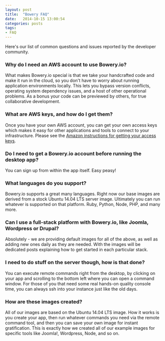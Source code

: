 ```yaml
---
layout: post
title:  "Bowery FAQ"
date:   2014-10-15 13:00:54
categories: posts
tags:
- FAQ 
---
```


Here's our list of common questions and issues reported by the developer community.

### Why do I need an AWS account to use Bowery.io?

What makes Bowery.io special is that we take your handcrafted code and make it run in the cloud, so you don't have to worry about running application environments locally. This lets you bypass version conflicts, operating system dependency issues, and a host of other operational problems. As a bonus your code can be previewed by others, for true collaborative development.

### What are AWS keys, and how do I get them?

Once you have your own AWS account, you can get your own access keys which makes it easy for other applications and tools to connect to your infrastructure. Please see the [Amazon instructions for getting your access keys](http://docs.aws.amazon.com/general/latest/gr/getting-aws-sec-creds.html).

### Do I need to get a Bowery.io account before running the desktop app?

You can sign up from within the app itself. Easy peasy!

### What languages do you support?

Bowery.io supports a great many languages. Right now our base images are derived from a stock Ubuntu 14.04 LTS server image. Ultimately you can run whatever is supported on that platform. Ruby, Python, Node, PHP, and many more.

### Can I use a full-stack platform with Bowery.io, like Joomla, Wordpress or Drupal?

Absolutely - we are providing default images for all of the above, as well as adding new ones daily as they are needed. With the images will be dedicated posts explaining how to get started in each particular stack.

### I need to do stuff on the server though, how is that done?

You can execute remote commands right from the desktop, by clicking on your app and scrolling to the bottom left where you can open a command window. For those of you that need some real hands-on quality console time, you can always ssh into your instance just like the old days.

### How are these images created?

All of our images are based on the Ubuntu 14.04 LTS image. How it works is you create your app, then run whatever commands you need via the remote command tool, and then you can save your own image for instant gratification. This is exactly how we created all of our example images for specific tools like Joomla!, Wordpress, Node, and so on.

